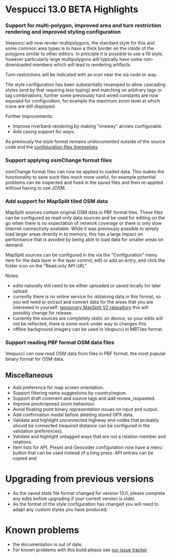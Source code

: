 # Vespucci 13.0 BETA Highlights

### Support for multi-polygon, improved area and turn restriction rendering and improved styling configuration

Vespucci will now render multipolygons, the standard style for this and some common area types is to have a thick border on the inside of the polygons similar to other editors. In principle it is possible to use a fill style, however particularly large multipolygons will typically have some non-downloaded members which will lead to rendering artifacts.

Turn-restrictions will be indicated with an icon near the via node or way.

The style configuration has been substantially revamped to allow cascading styles (and by that requiring less typing) and matching on arbitrary tags or tag combinations, further some previously hard wired constants are now exposed for configuration, for example the maximum zoom level at which icons are still displayed.

Further improvements:

* Improve riverbank rendering by making "oneway" arrows configurable.
* Add casing support for ways.

As previously the style format remains undocumented outside of the source code and the [configuration files themselves](https://raw.githubusercontent.com/MarcusWolschon/osmeditor4android/master/src/main/assets/Color-round-profile.xml)

### Support applying osmChange format files

osmChange format files can now be applied to loaded data. This makes the functionality to save such files much more useful, for example potential problems can be inspected and fixed in the saved files and then re-applied without having to use JOSM.

### Add support for MapSplit tiled OSM data

MapSplit sources contain original OSM data in PBF format tiles. These files can be configured as read-only data sources and be used for editing on the go when there is no expectation of network coverage or there is only slow Internet connectivity available. While it was previously possible to simply load larger areas directly in to memory, this has a large impact on performance that is avoided by being able to load data for smaller areas on demand.

MapSplit sources can be configured in the via the "Configuration" menu item for the data layer in the layer control, edit or add an entry, and click the folder icon on the "Read.only API URL". 

Notes:

* edits naturally still need to be either uploaded or saved locally for later upload
* currently there is no online service for obtaining data in this format, so you will need to extract and convert data for the areas that you are interested in yourself: [temporary MapSplit V2 repository](https://github.com/simonpoole/mapsplit/tree/v2) this will possibly change for release. 
* currently the sources are completely static on device, so your edits will not be reflected, there is some work under way to changes this.
* offline background imagery can be used in Vespucci in MBTiles format.

### Support reading PBF format OSM data files

Vespucci can now read OSM data from files in PBF format, the most popular binary format for OSM data. 

## Miscellaneous

* Add preference for map screen orientation.
* Support filtering name suggestions by country/region.
* Support draft comment and source tags and add review_requested.
* Improve pinch/spread zoom behaviour.
* Avoid floating point binary representation issues on input and output.
* Add confirmation modal before deleting stored GPX data.
* Validate and highlight unconnected highway end nodes that probably should be connected (required distance can be configured in the validation preferences).
* Validate and highlight untagged ways that are not a relation member and relations.
* Item lists for API, Preset and Geocoder configuration now have a menu button that can be used instead of a long press. API entries can be copied and 

# Upgrading from previous versions

* As the saved state file format changed for version 13.0, please complete any edits before upgrading if your current version is older.
* As the format of the style configuration has changed you will need to adapt any custom styles you have produced.

# Known problems

* the documentation is out of date.
* For known problems with this build please see [our issue tracker](https://github.com/MarcusWolschon/osmeditor4android/issues)

